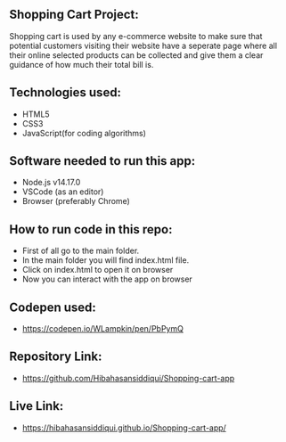 ## Shopping Cart Project:
Shopping cart is used by any e-commerce website to make sure that potential customers visiting their website have a seperate page where all their online selected products can be collected and give them a clear guidance of how much their total bill is.

## Technologies used:
- HTML5
- CSS3
- JavaScript(for coding algorithms)

## Software needed to run this app:
- Node.js v14.17.0
- VSCode (as an editor)
- Browser (preferably Chrome)

## How to run code in this repo:
- First of all go to the main folder.
- In the main folder you will find index.html file.
- Click on index.html to open it on browser
- Now you can interact with the app on browser

## Codepen used:
- https://codepen.io/WLampkin/pen/PbPymQ

## Repository Link:
- https://github.com/Hibahasansiddiqui/Shopping-cart-app

## Live Link:
- https://hibahasansiddiqui.github.io/Shopping-cart-app/
